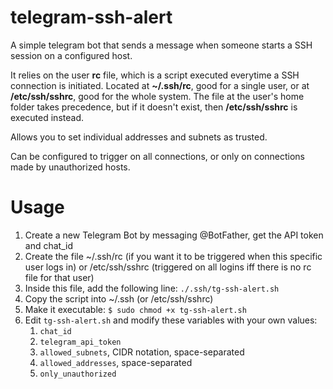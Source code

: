 # telegram-ssh-alert

A simple telegram bot that sends a message when someone starts a SSH session on a configured host.

It relies on the user **rc** file, which is a script executed everytime a SSH connection is initiated. 
Located at **~/.ssh/rc**, good for a single user, or at **/etc/ssh/sshrc**, good for the whole system.
The file at the user's home folder takes precedence, but if it doesn't exist, then **/etc/ssh/sshrc** is executed instead.

Allows you to set individual addresses and subnets as trusted.

Can be configured to trigger on all connections, or only on connections made by unauthorized hosts.

# Usage
1. Create a new Telegram Bot by messaging @BotFather, get the API token and chat_id
2. Create the file ~/.ssh/rc (if you want it to be triggered when this specific user logs in) or /etc/ssh/sshrc (triggered on all logins iff
there is no rc file for that user)
3. Inside this file, add the following line: `./.ssh/tg-ssh-alert.sh`
4. Copy the script into ~/.ssh (or /etc/ssh/sshrc)
5. Make it executable: `$ sudo chmod +x tg-ssh-alert.sh`
6. Edit `tg-ssh-alert.sh` and modify these variables with your own values:
    1. `chat_id`
    2. `telegram_api_token`
    3. `allowed_subnets`, CIDR notation, space-separated
    4. `allowed_addresses`, space-separated
    5. `only_unauthorized`








